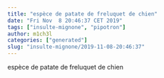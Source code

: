```yaml
---
title: "espèce de patate de freluquet de chien"
date: "Fri Nov  8 20:46:37 CET 2019"
tags: ["insulte-mignone", "pipotron"]
author: m1ch3l
categories: ["generated"]
slug: "insulte-mignone/2019-11-08-20:46:37"
---
```


espèce de patate de freluquet de chien
